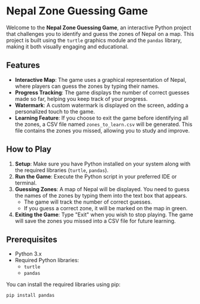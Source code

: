# Nepal Zone Guessing Game

Welcome to the **Nepal Zone Guessing Game**, an interactive Python project that challenges you to identify and guess the zones of Nepal on a map. This project is built using the `turtle` graphics module and the `pandas` library, making it both visually engaging and educational.

## Features

- **Interactive Map**: The game uses a graphical representation of Nepal, where players can guess the zones by typing their names.
- **Progress Tracking**: The game displays the number of correct guesses made so far, helping you keep track of your progress.
- **Watermark**: A custom watermark is displayed on the screen, adding a personalized touch to the game.
- **Learning Feature**: If you choose to exit the game before identifying all the zones, a CSV file named `zones_to_learn.csv` will be generated. This file contains the zones you missed, allowing you to study and improve.

## How to Play

1. **Setup**: Make sure you have Python installed on your system along with the required libraries (`turtle`, `pandas`).
2. **Run the Game**: Execute the Python script in your preferred IDE or terminal.
3. **Guessing Zones**: A map of Nepal will be displayed. You need to guess the names of the zones by typing them into the text box that appears.
   - The game will track the number of correct guesses.
   - If you guess a correct zone, it will be marked on the map in green.
4. **Exiting the Game**: Type "Exit" when you wish to stop playing. The game will save the zones you missed into a CSV file for future learning.

## Prerequisites

- Python 3.x
- Required Python libraries:
  - `turtle`
  - `pandas`

You can install the required libraries using pip:

```bash
pip install pandas
